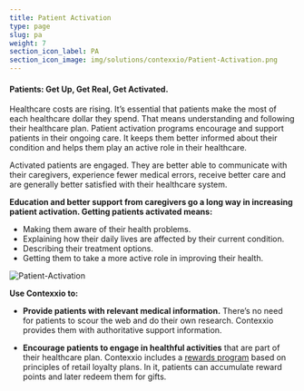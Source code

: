 ```yaml
---
title: Patient Activation
type: page
slug: pa
weight: 7
section_icon_label: PA
section_icon_image: img/solutions/contexxio/Patient-Activation.png
---
```


#### Patients: Get Up, Get Real, Get Activated.

Healthcare costs are rising. It’s essential that patients make the most of each healthcare dollar they spend. That means understanding and following their healthcare plan. Patient activation programs encourage and support patients in their ongoing care. It keeps them better informed about their condition and helps them play an active role in their healthcare.

Activated patients are engaged. They are better able to communicate with their caregivers, experience fewer medical errors, receive better care and are generally better satisfied with their healthcare system.

**Education and better support from caregivers go a long way in increasing patient activation. Getting patients activated means:**

* Making them aware of their health problems.
* Explaining how their daily lives are affected by their current condition.
* Describing their treatment options.
* Getting them to take a more active role in improving their health.

![Patient-Activation](img/solutions/contexxio/Patient-Activation-1.jpg#center)

**Use Contexxio to:**

* **Provide patients with relevant medical information.** There’s no need for patients to scour the web and do their own research. Contexxio provides them with authoritative support information.

* **Encourage patients to engage in healthful activities** that are part of their healthcare plan. Contexxio includes a [rewards program](/solutions/contexxio/#loyalty-and-rewards) based on principles of retail loyalty plans. In it, patients can accumulate reward points and later redeem them for gifts.
